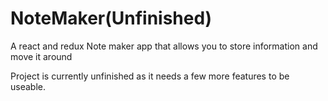 # NoteMaker(Unfinished)
A react and redux Note maker app that allows you to store information and move it around

Project is currently unfinished as it  needs a few more features to be useable. 

